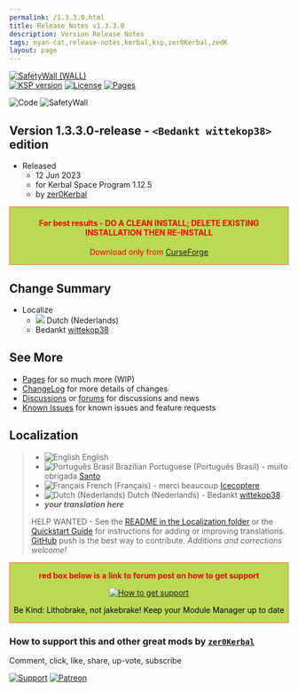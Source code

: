 ```yaml
---
permalink: /1.3.3.0.html
title: Release Notes v1.3.3.0
description: Version Release Notes
tags: nyan-cat,release-notes,kerbal,ksp,zer0Kerbal,zedK
layout: page
---
```

<!-- ReleaseLayout.md v1.3.3.0
SafetyWall (WALL)
created: 01 Apr 2022
updated: 12 jun 2023

TEMPLATE: ReleaseLayout.md v1.3.5.1
created: 11 Aug 2018
updated: 13 Apr 2023 -->

[![SafetyWall (WALL)][SHD:mod]][CRSFG:url]  
[![KSP version][KSP:shd]][KSP:url] [![License][LIC:shd]][LIC:url] [![Pages][SHD:pgs]][pages]

![Code][SHD:code] ![SafetyWall][SHD:dll]

## Version 1.3.3.0-release - `<Bedankt wittekop38>` edition

* Released
  * 12 Jun 2023
  * for Kerbal Space Program 1.12.5
  * by [zer0Kerbal](https://github.com/zer0Kerbal)

<div style="border:0.5px solid Tomato; background-color: #bada55; color: #FF0000; text-align:center"><h4>
<b>For best results - DO A CLEAN INSTALL; DELETE EXISTING INSTALLATION THEN RE-INSTALL</b></h4><p>Download only from <a href="https://www.curseforge.com/kerbal/ksp-mods/SafetyWall/files">CurseForge</a></p></div>

## Change Summary

* Localize
  * ![](https://raw.githubusercontent.com/zer0Kerbal/zer0Kerbal/zed'K/img/NL.png) Dutch (Nederlands)
  * Bedankt [wittekop38](https://github.com/wittekop38)

## See More

* [Pages][pages] for so much more (WIP)
* [ChangeLog][chlog] for more details of changes
* [Discussions][discu] or [forums][forum] for discussions and news
* [Known Issues][issue] for known issues and feature requests

## Localization

>* ![English][EN] English
>* ![Português Brasil][BR] Brazilian Portuguese (Português Brasil) - muito obrigada  [Santo](https://github.com/ClaraSantosmf)
>* ![Français][FR] French (Français) - merci beaucoup  [Icecoptere](https://github/Icecoptere)
>* ![Dutch (Nederlands)][NL] Dutch (Nederlands) - Bedankt [wittekop38](https://github.com/wittekop38)
>* ***your translation here***
>
> HELP WANTED - See the [README in the Localization folder][lreadme] or the [Quickstart Guide][qstart] for instructions for adding or improving translations. [GitHub][GitHub:url] push is the best way to contribute. *Additions and corrections welcome!*

<div style="border:0.5px solid Tomato; background-color: #BADA55; color: #FF0000; text-align:center">
  <p><b>red box below is a link to forum post on how to get support</b></p>
  <a href="https://forum.kerbalspaceprogram.com/index.php?/topic/83212-*">
    <p><img src="https://i.postimg.cc/vHP6zmrw/image.png" alt="How to get support"></p></a>
  <p style="color: #000000;">Be Kind: Lithobrake, not jakebrake! Keep your Module Manager up to date</p>
</div>

### How to support this and other great mods by [`zer0Kerbal`][zer0Kerbal]

Comment, click, like, share, up-vote, subscribe

[![Support][PAYPAL:img]][PAYPAL:url] [![Patreon][PATREON:img]][PATREON:url]

<!-- links -->

[chlog]: https://raw.githubusercontent.com/zer0Kerbal/SafetyWall/master/changelog.md "Changelog"
[discu]: https://github.com/zer0Kerbal/SafetyWall/discussions/ "Discussions"
[forum]: https://forum.kerbalspaceprogram.com/index.php?/topic/207496-*/ "SafetyWall (WALL)"
[issue]: https://github.com/zer0Kerbal/SafetyWall/issues/ "Issue Tracker"
[pages]: https://zer0kerbal.github.io/SafetyWall/ "GitHub Pages"

<!-- shields -->
[SHD:code]: https://img.shields.io/badge/CODE-%3C.NET%203.5%3E%20%3CC%23%205.0%3E-darkblue?style=plastic&labelColor=66ccff "Code"
[SHD:dll]: https://img.shields.io/badge/SafetyWall.dll%20-v1.3.0.17-orange.svg?style=plastic&labelColor=darkgreen "1.2.0.3"
[SHD:mod]: https://img.shields.io/badge/SafetyWall%20(WALL)%20-v1.3.3.0--release-BADA55.svg?style=plastic&labelColor=darkgreen "1.3.3.0-release"
[SHD:pgs]: https://img.shields.io/badge/GitHub-Pages-white?style=plastic&labelColor=9cf&logoColor=181717&logo=github/ "GitHub IO"

[CRSFG:url]: https://www.curseforge.com/kerbal/ksp-mods/SafetyWall/files "Curseforge"
[GITHUB:url]: https://github.com/zer0Kerbal/SafetyWall/ "GitHub"

[KSP:url]: http://kerbalspaceprogram.com/ "Kerbal Space Program"
[KSP:shd]: https://img.shields.io/badge/KSP-1.12.5-blue.svg?style=plastic&labelColor=black/ "Kerbal Space Program"

<!--- license -->
[LIC:url]: https://choosealicense.com/licenses/bsd-2-clause/ "SimpleBSD-2"
[LIC:shd]: https://img.shields.io/endpoint?url=https://raw.githubusercontent.com/zer0Kerbal/SafetyWall/master/json/license.json "SimpleBSD-2"

[PAYPAL:img]: https://img.shields.io/badge/Buy%20me%20some%20-LFO-BADA55?style=for-the-badge&logo=paypal&labelColor=FFDD00 "PayPal"
[PAYPAL:url]: https://www.paypal.com/donate?hosted_button_id=DC22YHMEJREKL "PayPal"
[PATREON:img]: https://img.shields.io/badge/Patreon%20-Patreonize-FF424D?style=for-the-badge&logo=patreon "Patreon"
[PATREON:url]: https://www.patreon.com/zer0Kerbal/membership "Patreon"

[PATREON:url]: https://www.patreon.com/zer0Kerbal/membership "Patreon"
[lreadme]: https://github.com/zer0Kerbal/zer0Kerbal/blob/master/Localization/readme.md "Localization Readme"
[qstart]: https://github.com/zer0Kerbal/zer0Kerbal/blob/master/Localization/quickstart.md "Quickstart"
[EN]: https://raw.githubusercontent.com/zer0Kerbal/zer0Kerbal/master/img/EN.png "English"
[BR]: https://raw.githubusercontent.com/zer0Kerbal/zer0Kerbal/zed'K/img/BR.png "Português Brasil"
[FR]: https://raw.githubusercontent.com/zer0Kerbal/zer0Kerbal/zed'K/img/FR.png "Français"
[NL]: https://raw.githubusercontent.com/zer0Kerbal/zer0Kerbal/zed'K/img/NL.png "Dutch"

[zer0Kerbal]: https://forum.kerbalspaceprogram.com/index.php?/profile/190933-*/ "zer0Kerbal"

<!-- THIS FILE: CC BY-ND 4.0 by zer0Kerbal -->